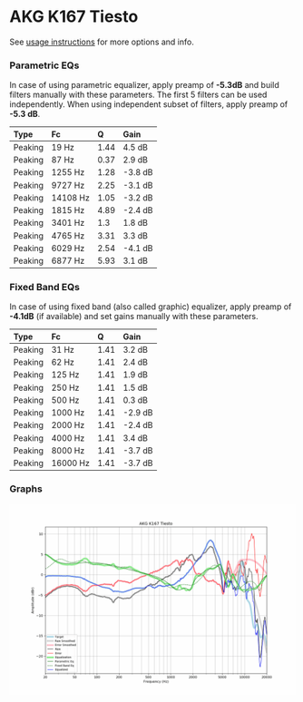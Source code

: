 # AKG K167 Tiesto
See [usage instructions](https://github.com/jaakkopasanen/AutoEq#usage) for more options and info.

### Parametric EQs
In case of using parametric equalizer, apply preamp of **-5.3dB** and build filters manually
with these parameters. The first 5 filters can be used independently.
When using independent subset of filters, apply preamp of **-5.3 dB**.

| Type    | Fc       |    Q | Gain    |
|:--------|:---------|:-----|:--------|
| Peaking | 19 Hz    | 1.44 | 4.5 dB  |
| Peaking | 87 Hz    | 0.37 | 2.9 dB  |
| Peaking | 1255 Hz  | 1.28 | -3.8 dB |
| Peaking | 9727 Hz  | 2.25 | -3.1 dB |
| Peaking | 14108 Hz | 1.05 | -3.2 dB |
| Peaking | 1815 Hz  | 4.89 | -2.4 dB |
| Peaking | 3401 Hz  | 1.3  | 1.8 dB  |
| Peaking | 4765 Hz  | 3.31 | 3.3 dB  |
| Peaking | 6029 Hz  | 2.54 | -4.1 dB |
| Peaking | 6877 Hz  | 5.93 | 3.1 dB  |

### Fixed Band EQs
In case of using fixed band (also called graphic) equalizer, apply preamp of **-4.1dB**
(if available) and set gains manually with these parameters.

| Type    | Fc       |    Q | Gain    |
|:--------|:---------|:-----|:--------|
| Peaking | 31 Hz    | 1.41 | 3.2 dB  |
| Peaking | 62 Hz    | 1.41 | 2.4 dB  |
| Peaking | 125 Hz   | 1.41 | 1.9 dB  |
| Peaking | 250 Hz   | 1.41 | 1.5 dB  |
| Peaking | 500 Hz   | 1.41 | 0.3 dB  |
| Peaking | 1000 Hz  | 1.41 | -2.9 dB |
| Peaking | 2000 Hz  | 1.41 | -2.4 dB |
| Peaking | 4000 Hz  | 1.41 | 3.4 dB  |
| Peaking | 8000 Hz  | 1.41 | -3.7 dB |
| Peaking | 16000 Hz | 1.41 | -3.7 dB |

### Graphs
![](./AKG%20K167%20Tiesto.png)